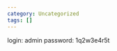 ```yaml
---
category: Uncategorized
tags: []
---
```


<!-- @admin! MySQL is been installed.. please fix the login page! ~amrois -->

login: admin   password: 1q2w3e4r5t

